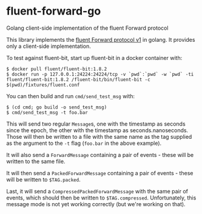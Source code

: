 # fluent-forward-go
Golang client-side implementation of the fluent Forward protocol

This library implements the [fluent Forward protocol v1](https://github.com/fluent/fluentd/wiki/Forward-Protocol-Specification-v1) in golang.  It provides only a
client-side implementation.

To test against fluent-bit, start up fluent-bit in a docker container with:
```
$ docker pull fluent/fluent-bit:1.8.2
$ docker run -p 127.0.0.1:24224:24224/tcp -v `pwd`:`pwd` -w `pwd` -ti fluent/fluent-bit:1.8.2 /fluent-bit/bin/fluent-bit -c $(pwd)/fixtures/fluent.conf
```

You can then build and run `cmd/send_test_msg` with:
```
$ (cd cmd; go build -o send_test_msg)
$ cmd/send_test_msg -t foo.bar
```
This will send two regular `Message`s, one with the timestamp as seconds since
the epoch, the other with the timestamp as seconds.nanoseconds.  Those will
then be written to a file with the same name as the tag supplied as the argument
to the `-t` flag (`foo.bar` in the above example).

It will also send a `ForwardMessage` containing a pair of events - these will be
written to the same file.

It will then send a `PackedForwardMessage` containing a pair of events - these
will be written to `$TAG.packed`.

Last, it will send a `CompressedPackedForwardMessage` with the same pair of events, which should then be written to `$TAG.compressed`.  Unfortunately, this
message mode is not yet working correctly (but we're working on that).
